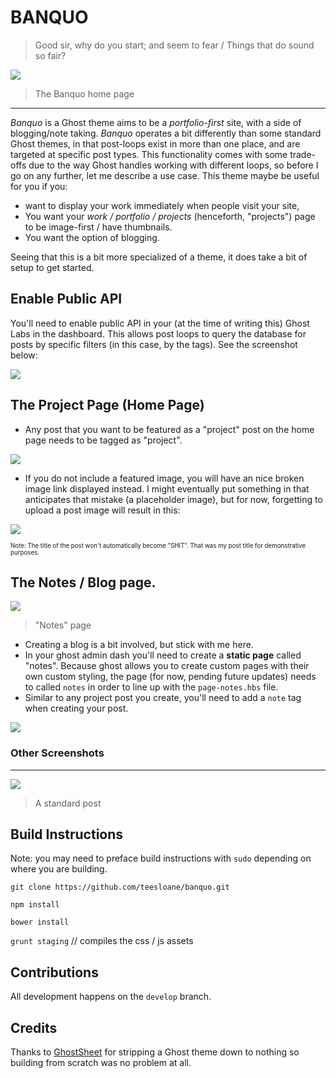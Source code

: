 # BANQUO
> Good sir, why do you start; and seem to fear / Things that do sound so fair?

![](https://cloud.githubusercontent.com/assets/12987958/17832552/988aa128-66d3-11e6-9639-27434c0e05ed.png)

> The Banquo home page

***

_Banquo_ is a Ghost theme aims to be a _portfolio-first_ site, with a side of blogging/note taking. _Banquo_ operates a bit differently than some standard Ghost themes, in that post-loops exist in more than one place, and are targeted at specific post types. This functionality comes with some trade-offs due to the way Ghost handles working with different loops, so before I go on any further, let me describe a use case. This theme maybe be useful for you if you:

- want to display your work immediately when people visit your site,
- You want your _work / portfolio / projects_ (henceforth, "projects") page to be image-first / have thumbnails.
- You want the option of blogging.  

Seeing that this is a bit more specialized of a theme, it does take a bit of setup to get started.

## Enable Public API

You'll need to enable public API in your (at the time of writing this) Ghost Labs in the dashboard. This allows post loops to query the database for posts by specific filters (in this case, by the tags). See the screenshot below:

![](https://cloud.githubusercontent.com/assets/12987958/17832874/3111d2f6-66dc-11e6-9dac-8d03bd275534.png)

## The Project Page (Home Page)

- Any post that you want to be featured as a "project" post on the home page needs to be tagged as "project".

![](https://cloud.githubusercontent.com/assets/12987958/17832476/c98d100a-66d1-11e6-99ab-b9dc014ba807.png)

- If you do not include a featured image, you will have an nice broken image link displayed instead. I might eventually put something in that anticipates that mistake (a placeholder image), but for now, forgetting to upload a post image will result in this:

![](https://cloud.githubusercontent.com/assets/12987958/17832551/988046a6-66d3-11e6-877f-202f1187c981.png)

<sub><sup>Note: The title of the post won't automatically become "SHIT". That was my post title for demonstrative purposes.</sup></sub>

## The Notes / Blog page.

![](https://cloud.githubusercontent.com/assets/12987958/17832553/988ac2b6-66d3-11e6-8acf-df9804a0dd87.png)

> "Notes" page

- Creating a blog is a bit involved, but stick with me here.
- In your ghost admin dash you'll need to create a **static page** called "notes". Because ghost allows you to create custom pages with their own custom styling, the page (for now, pending future updates) needs to called `notes` in order to line up with the `page-notes.hbs` file.
- Similar to any project post you create, you'll need to add a `note` tag when creating your post.

![](https://cloud.githubusercontent.com/assets/12987958/17832555/988e8eaa-66d3-11e6-9b1c-836843bcb2b0.png)


### Other Screenshots

***
![](https://cloud.githubusercontent.com/assets/12987958/17832554/988d72c2-66d3-11e6-9cd2-04b1c3930ac9.png)

> A standard post


## Build Instructions

Note: you may need to preface build instructions with `sudo` depending on where you are building. 

`git clone https://github.com/teesloane/banquo.git`

`npm install`

`bower install`

`grunt staging` // compiles the css / js assets


## Contributions

All development happens on the `develop` branch. 

## Credits

Thanks to [GhostSheet](https://github.com/Cloudoki/ghostSheet) for stripping a Ghost theme down to nothing so building from scratch was no problem at all.

